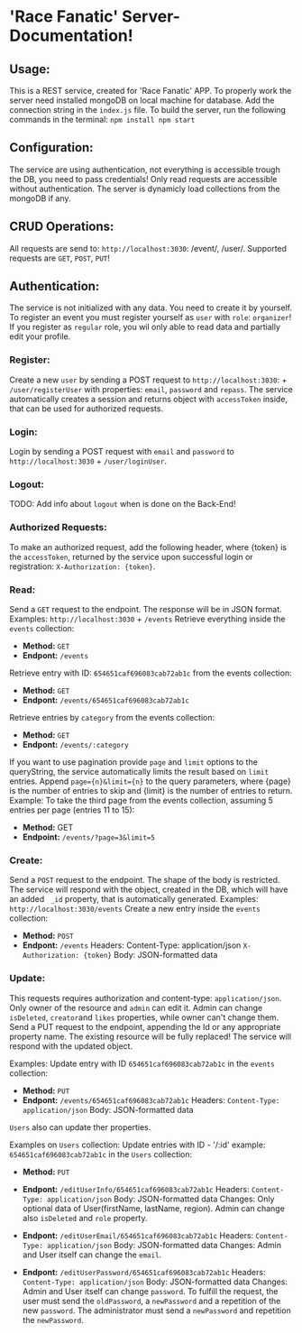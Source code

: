 # 'Race Fanatic' Server-Documentation!

## Usage:

This is a REST service, created for 'Race Fanatic' APP. To properly work the server need installed mongoDB on local machine for database. Add the connection string in the `index.js` file.
To build the server, run the following commands in the terminal:
`npm install
npm start`

## Configuration:

The service are using authentication, not everything is accessible trough the DB, you need to pass credentials! Only read requests are accessible without authentication. The server is dynamicly load collections from the mongoDB if any.

## CRUD Operations:

All requests are send to: `http://localhost:3030`: /event/, /user/. Supported requests are `GET`, `POST`, `PUT`!

## Authentication:

The service is not initialized with any data. You need to create it by yourself. To register an event you must register yourself as `user` with `role`: `organizer`! If you register as `regular` role, you wil only able to read data and partially edit your profile.

### Register:

Create a new `user` by sending a POST request to `http://localhost:3030`: + `/user/registerUser` with properties: `email`, `password` and `repass`. The service automatically creates a session and returns object with `accessToken` inside, that can be used for authorized requests.

### Login:

Login by sending a POST request with `email` and `password` to `http://localhost:3030` + `/user/loginUser`.

### Logout:

TODO: Add info about `logout` when is done on the Back-End!

### Authorized Requests:

To make an authorized request, add the following header, where {token} is the `accessToken`, returned by the service upon successful login or registration: `X-Authorization: {token}`.

### Read:

Send a `GET` request to the endpoint. The response will be in JSON format.
Examples: `http://localhost:3030` + `/events`
Retrieve everything inside the `events` collection:

-   **Method:** `GET`
-   **Endpont:** `/events`

Retrieve entry with ID: `654651caf696083cab72ab1c` from the events collection:

-   **Method:** `GET`
-   **Endpont:** `/events/654651caf696083cab72ab1c`

Retrieve entries by `category` from the events collection:

-   **Method:** `GET`
-   **Endpont:** `/events/:category`

If you want to use pagination provide `page` and `limit` options to the queryString, the service automatically limits the result based on `limit` entries.
Append `page={n}&limit={n}` to the query parameters, where {page} is the number of entries to skip and {limit} is the number of entries to return.
Example: To take the third page from the events collection, assuming 5 entries per page (entries 11 to 15):

-   **Method:** GET
-   **Endpoint:** `/events/?page=3&limit=5`

### Create:

Send a `POST` request to the endpoint. The shape of the body is restricted. The service will respond with the object, created in the DB, which will have an added ` _id` property, that is automatically generated.
Examples: `http://localhost:3030/events`
Create a new entry inside the `events` collection:

-   **Method:** `POST`
-   **Endpont:** `/events`
    Headers: Content-Type: application/json
    `X-Authorization: {token}`
    Body: JSON-formatted data

### Update:

This requests requires authorization and content-type: `application/json`. Only owner of the resource and `admin` can edit it. Admin can change `isDeleted`, `creator`and `likes` properties, while owner can't change them.
Send a PUT request to the endpoint, appending the Id or any appropriate property name. The existing resource will be fully replaced! The service will respond with the updated object.

Examples:
Update entry with ID `654651caf696083cab72ab1c` in the `events` collection:

-   **Method:** `PUT`
-   **Endpont:** `/events/654651caf696083cab72ab1c`
    Headers: `Content-Type: application/json`
    Body: JSON-formatted data

`Users` also can update ther properties.

Examples on `Users` collection:
Update entries with ID - '/:id' example: `654651caf696083cab72ab1c` in the `Users` collection:

-   **Method:** `PUT`

-   **Endpont:** `/editUserInfo/654651caf696083cab72ab1c`
    Headers: `Content-Type: application/json`
    Body: JSON-formatted data
    Changes: Only optional data of User(firstName, lastName, region). Admin can change also `isDeleted` and `role` property.

-   **Endpont:** `/editUserEmail/654651caf696083cab72ab1c`
    Headers: `Content-Type: application/json`
    Body: JSON-formatted data
    Changes: Admin and User itself can change the `email`.

-   **Endpont:** `/editUserPassword/654651caf696083cab72ab1c`
    Headers: `Content-Type: application/json`
    Body: JSON-formatted data
    Changes: Admin and User itself can change `password`.
    To fulfill the request, the user must send the `oldPassword`, a `newPassword` and a repetition of the new `password`. The administrator must send a `newPassword` and repetition the `newPassword`.

<!-- ### Update: -->
<!-- TODO: add documentation for like functionality -->
